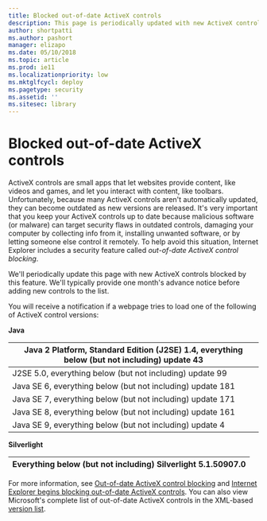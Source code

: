 ```yaml
---
title: Blocked out-of-date ActiveX controls
description: This page is periodically updated with new ActiveX controls blocked by this feature.
author: shortpatti
ms.author: pashort
manager: elizapo
ms.date: 05/10/2018
ms.topic: article
ms.prod: ie11
ms.localizationpriority: low
ms.mktglfcycl: deploy
ms.pagetype: security
ms.assetid: ''
ms.sitesec: library
---
```


# Blocked out-of-date ActiveX controls

ActiveX controls are small apps that let websites provide content, like videos and games, and let you interact with content, like toolbars. Unfortunately, because many ActiveX controls aren't automatically updated, they can become outdated as new versions are released. It's very important that you keep your ActiveX controls up to date because malicious software (or malware) can target security flaws in outdated controls, damaging your computer by collecting info from it, installing unwanted software, or by letting someone else control it remotely. To help avoid this situation, Internet Explorer includes a security feature called _out-of-date ActiveX control blocking_.

We'll periodically update this page with new ActiveX controls blocked by this feature. We'll typically provide one month's advance notice before adding new controls to the list.  
  
You will receive a notification if a webpage tries to load one of the following of ActiveX control versions:

**Java**

| Java 2 Platform, Standard Edition (J2SE) 1.4, everything below (but not including) update 43 |
|----------------------------------------------------------------------------------------------|
| J2SE 5.0, everything below (but not including) update 99                                     |
| Java SE 6, everything below (but not including) update 181                                   |
| Java SE 7, everything below (but not including) update 171                                   |
| Java SE 8, everything below (but not including) update 161                                   |
| Java SE 9, everything below (but not including) update 4                                     |

**Silverlight**

| Everything below (but not including) Silverlight 5.1.50907.0 |
|--------------------------------------------------------------|

For more information, see [Out-of-date ActiveX control blocking](out-of-date-activex-control-blocking.md) and [Internet Explorer begins blocking out-of-date ActiveX controls](http://blogs.msdn.com/b/ie/archive/2014/08/06/internet-explorer-begins-blocking-out-of-date-activex-controls.aspx).  You can also view Microsoft's complete list of out-of-date ActiveX controls in the XML-based [version list](http://go.microsoft.com/fwlink/?LinkId=403864).